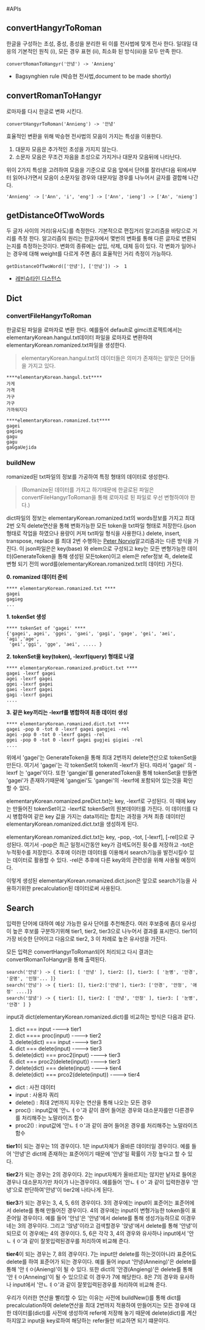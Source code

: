 #APIs
## convertHangyrToRoman
한글을 구성하는 초성, 중성, 종성을 분리한 뒤 이를 전사법에 맞게 전사 한다. 일대일 대응의 기본적인 원칙 (i), 모든 경우 표현 (ii), 최소화 된 방식(iii)을 모두 만족 한다.
```
convertRomanToHangyr('안녕') -> 'Annieng'
```

* Bagsynghien rule (박승현 전사법,document to be made shortly)

## convertRomanToHangyr
로마자를 다시 한글로 변화 시킨다.
```
convertHangyrToRoman('Annieng') -> '안녕'
```
효율적인 변환을 위해 박승현 전사법의 모음이 가지는 특성을 이용한다.

1. 대문자 모음은 추가적인 초성을 가지지 않는다.
2. 소문자 모음은 무조건 자음을 초성으로 가지거나 대문자 모음뒤에 나타난다.


위이 2가지 특성을 고려하여 모음을 기준으로 모음 앞에서 단어를 잘라낸다음 뒤에서부터 읽어나가면서 모음이 소문자일 경우와 대문자일 경우를 나누어서 글자를 결합해 나간다.
```
'Annieng' -> ['Ann', 'i', 'eng'] -> ['Ann', 'ieng'] -> ['An', 'nieng']
```

## getDistanceOfTwoWords
두 글자 사이의 거리(유사도)를 측정한다. 기본적으로 편집거리 알고리즘을 바탕으로 거리를 측정 한다.
알고리즘의 원리는 한글자에서 몇번의 변화를 통해 다른 글자로 변환되는지를 측정하는것이다. 변화의 종류에는 삽입, 삭제, 대체 등이 있다.
각 변화가 일어나는 경우에 대해  weight를 다르게 주면 좀더 효율적인 거리 측정이 가능하다.
```
getDistanceOfTwoWord(['안녕'], ['안넝']) ->  1
```

* [레빈슈타인 디스턴스](http://hsp1116.tistory.com/41)

## Dict


### convertFileHangyrToRoman
한글로된 파일을 로마자로 변환 한다. 예를들어 default로 gimci프로젝트에서는 elementaryKorean.hangul.txt데이터 파일을 로마자로 변환하여 elementaryKorean.romanized.txt파일을 생성한다.
>elementaryKorean.hangul.txt의 데이터들은 의미가 존재하는 알맞은 단어들을 가지고 있다.

```
****elementaryKorean.hangul.txt****
가게
가격
가구
가구
가까워지다
```

```
****elementaryKorean.romanized.txt****
gagei
gagieg
gagu
gagu
gaGgaUejida
```

### buildNew
romanized된 txt파일의 정보를 가공하여 특정 형태의 데이터로 생성한다.
> (Romanize된 데이터를 가지고 하기때문에 한글로된 파일은 convertFileHangyrToRoman을 통해 로마자로 된 파일로 우선 변형하여야 한다.)

dict파일의 정보는 elementaryKorean.romanized.txt의 words정보를 가지고 최대 2번 오직 delete연산을 통해 변화가능한 모든 token을 txt파일 형태로 저장한다.(json형태로 작업을 하였으나 용량이 커져 txt파일 형식을 사용한다.) delete, insert, transpose, replace 를 최대 2번 수행하는  [Peter Norvig](http://norvig.com/spell-correct.html)알고리즘과는 다른 방식을 가진다. 이 json파일은은 key(base) 와 elem으로 구성되고 key는 모든 변형가능한 데이터(GenerateToken을 통해 생성된 모든token)이고 elem은 refer정보 즉, delete로 변형 되기 전의 word를(elementaryKorean.romanized.txt의 데이터) 가진다.

**0. romanized 데이터 준비**
```
**** elementaryKorean.romanized.txt ****
gagei
gagieg
...
```
**1. tokenSet 생성**
```
**** tokenSet of 'gagei' ****
{'gagei', agei', 'ggei', 'gaei', 'gagi', 'gage', 'gei', 'aei', 'agi','age',
 'gei','ggi', 'gge', 'aei', ..... }
```
**2. tokenSet을 key(token), -lexrf(query) 형태로 나열**
```
**** elementaryKorean.romanized.preDict.txt ****
gagei -lexrf gagei
agei -lexrf gagei
ggei -lexrf gagei
gaei -lexrf gagei
gagi -lexrf gagei
....
```
**3. 같은 key끼리는 -lexrf를 병합하여 최종 데이터 생성**
```
**** elementaryKorean.romanized.dict.txt ****
gagei -pop 0 -tot 0 -lexrf gagei gangjei -rel
agei -pop 0 -tot 0 -lexrf gagei -rel
ggei -pop 0 -tot 0 -lexrf gagei gugjei gigiei -rel
....
```
위에서 'gagei'는 GenerateToken을 통해 최대 2번까지 delete연산으로 tokenSet을 만든다. 여기서 'gagei'는 각 tokenSet의 token의 -lexrf가 된다. 따라서 'gagei' 의 -lexrf 는 'gagei'이다. 또한 'gangjei'를 generatedToken을 통해 tokenSet을 만들면 'gagei'가 존재하기때문에 'gangjei'도 'gangei'의 -lexrf에 포함되어 있는것을 확인 할 수 있다.

elementaryKorean.romanized.preDict.txt는 key, -lexrf로 구성된다. 이 때에 key는 만들어진 tokenSet이고 -lexrf로 tokenSet의 원본데이터를 가진다. 이 데이터를 다시 병합하여 같은 key 값을 가지는 data끼리는 합치는 과정을 거쳐 최종 데이터인 elementaryKorean.romanized.dict.txt을 생성하게 된다.

elementaryKorean.romanized.dict.txt는 key, -pop, -tot, [-lexrf], [-rel]으로 구성된다. 여기서 -pop은 최근 일정시간동안 key가 검색도어진 횟수를 저장하고 -tot은 누적횟수를 저장한다. 추후에 이러한 데이터를 이용해서 search기능을 발전시킬수 있는 데이터로 활용할 수 있다. -rel은 추후에 다른 key와의 관련성을 위해 사용될 예정이다.


이렇게 생성된 elementaryKorean.romanized.dict.json은 앞으로 search기능을 사용하기위한 precalculation된 데이터로써 사용된다.



## Search
입력한 단어에 대하여 예상 가능한 유사 단어를 추천해준다. 여러 후보중에 좀더 유사성이 높은 후보를 구분하기위해 tier1, tier2, tier3으로 나누어서 결과를 표시한다. tier1이 가장 비슷한 단어이고 다음으로 tier2, 3 이 차례로 높은 유사성을 가진다.

모든 입력은 convertHangyrToRoman되어 처리되고 다시 결과는 convertRomanToHangyr을 통해 출력된다.
```
search('안녕') -> { tier1: [ '안녕' ], tier2: [], tier3: [ '눈병', '안경', '운명', '인형'... ]}
search('안넝') -> { tier1: [], tier2:['안녕'], tier3: ['안경', '안정', '애정' ....]}
search('앉녕') -> { tier1: [], tier2: [ '안녕', '안정' ], tier3: [ '눈병', '안경' ] }
```
input과 dict(elementaryKorean.romanized.dict)를 비교하는 방식은 다음과 같다.

1. dict === input ----> tier1
2. dict ==== proc(input) ----> tier2
3. delete(dict) === input ----> tier3
4. dict === delete(input) ----> tier3
5. delete(dict) === proc2(input) ----> tier3
6. dict === proc2(delete(input)) ----> tier3
7. delete(dict) === delete(input) ----> tier4
8. delete(dict) === prco2(delete(input)) ----> tier4

* dict : 사전 데이터
* input : 사용자 쿼리
* delete() : 최대 2번까지 지우는 연산을 통해 나오는 모든 경우
* proc() : input값에 '안ㄴㅕㅇ'과 같이 끊어 들어온 경우와 대소문자를만 다른경우를 처리해주는 노말라이즈 함수 
* proc2() : input값에 '안ㄴㅕㅇ'과 같이 끊어 들어온 경우를 처리해주는 노말라이즈 함수


**tier1**이 되는 경우는 1의 경우이다. 1은 input자체가 올바른 데이터일 경우이다. 예를 들어 '안녕'은 dict에 존재하는 표준어이기 때문에 '안녕'일 확률이 가장 높다고 할 수 있다.

**tier2**가 되는 경우는 2의 경우이다. 2는 input자체가 올바르지는 않지만 낱자로 들어온 경우나 대소문자가만 차이가 나는경우이다. 예를들어 '안ㄴㅕㅇ' 과 같이 입력한경우 '안녕'으로 판단하여'안녕'이 tier2에 나타나게 된다.

**tier3**가 되는 경우는 3, 4, 5, 6의 경우이다. 3의 경우에는 input이 표준어는 표준어에서 delete를 통해 만들어진 경우이다. 4의 경우에는 input이 변형가능한 token들이 표준어일 경우이다. 예를 들어 '안넝'은 '안녕'에서 delete를 통해 생성가능하므로 이경우네는 3의 경우이다. 그리고 '앉녕'이라고 검색할경우 '앉녕'에서 delete를 통해 '안녕'이 되므로 이 경우에는 4의 경우이다.
5, 6은 각각 3, 4의 경우와 유사하나 input에서 '안ㄴㅕㅇ'과 같이 잘못입력된경우를 처리하여 비교해 준다.

**tier4**이 되는 경우는 7, 8의 경우이다. 7는 input만 delete를 하는것이아니라 표준어도 delete를 하여 표준어가 되는 경우이다.
예를 들어 input '안녕(Anneing)'은 delete를 통해 '안ㅕㅇ(Anieng)'이 될 수 있다. 또한 dict의 '안경(Angieng)'은 delete를 통해 '안ㅕㅇ(Anneing)'이 될 수 있으므로 이 경우가 7에 해당한다. 8은 7의 경우와 유사하나 input에서 '안ㄴㅕㅇ'과 같이 잘못입력된경우를 처리하여 비교해 준다.


우리가 이러한 연산을 빨리할 수 있는 이유는 사전에 buildNew()를 통해 dict를 precalculation하여 delete연산을 최대 2번까지 적용하여 만들어지는 모든 경우에 대한 데이터를(dict)를 사전에 생성하여 refer에 저장해 놓기 때문에 delete(dict)를 계산하지않고 input을 key로하여 해당하는 refer들만 비교하면 되기 떄문이다.
